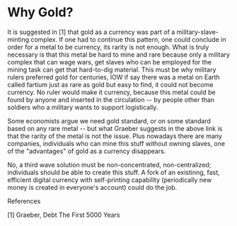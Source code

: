 # Why Gold?

It is suggested in [1] that gold as a currency was part of a
military-slave-minting complex. If one had to continue this pattern,
one could conclude in order for a metal to be currency, its rarity is
not enough. What is truly necessary is that this metal be hard to mine
and rare because only a military complex that can wage wars, get
slaves who can be employed for the mining task can get that
hard-to-dig material. This must be why military rulers preferred gold
for centuries, IOW if say there was a metal on Earth called fartium
just as rare as gold but easy to find, it could not become
currency. No ruler would make it currency, because this metal could be
found by anyone and inserted in the circulation -- by people other
than soldiers who a military wants to support logistically.

Some economists argue we need gold standard, or on some standard based
on any rare metal -- but what Graeber suggests in the above link is
that the rarity of the metal is not the issue. Plus nowadays there are
many companies, individuals who can mine this stuff without owning
slaves, one of the "advantages" of gold as a currency disappears.

No, a third wave solution must be non-concentrated, non-centralized;
individuals should be able to create this stuff. A fork of an
existinng, fast, efficient digital currency with self-printing
capability (periodically new money is created in everyone's account)
could do the job.

References

[1] Graeber, Debt The First 5000 Years